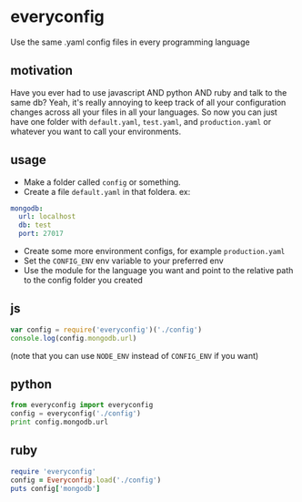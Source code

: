 # everyconfig
Use the same .yaml config files in every programming language

## motivation
Have you ever had to use javascript AND python AND ruby and talk to the same db?  Yeah, it's really annoying to keep track of all your configuration changes across all your files in all your languages.  So now you can just have one folder with `default.yaml`, `test.yaml`, and `production.yaml` or whatever you want to call your environments.

## usage
* Make a folder called `config` or something.
* Create a file `default.yaml` in that foldera. ex:
```yaml
mongodb:
  url: localhost
  db: test
  port: 27017
```
* Create some more environment configs, for example `production.yaml`
* Set the `CONFIG_ENV` env variable to your preferred env
* Use the module for the language you want and point to the relative path to the config folder you created

## js
```javascript
var config = require('everyconfig')('./config')
console.log(config.mongodb.url)
```
(note that you can use `NODE_ENV` instead of `CONFIG_ENV` if you want)

## python
```python
from everyconfig import everyconfig
config = everyconfig('./config')
print config.mongodb.url
```

## ruby
```ruby
require 'everyconfig'
config = Everyconfig.load('./config')
puts config['mongodb']
```
